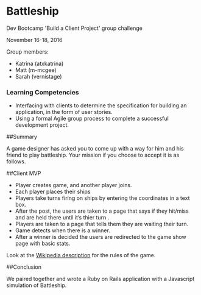 # Battleship
Dev Bootcamp 'Build a Client Project' group challenge

November 16-18,  2016

Group members:

- Katrina (atxkatrina)
- Matt (m-mcgee)
- Sarah (vernistage)

### Learning Competencies

- Interfacing with clients to determine the specification for building an application, in the form of user stories.
- Using a formal Agile group process to complete a successful development project.

##Summary 

A game designer has asked you to come up with a way for him and his friend to play battleship. Your mission if you choose to accept it is as follows.

##Client MVP
- Player creates game, and another player joins.
- Each player places their ships
- Players take turns firing on ships  by entering the coordinates in a text box.
- After the post, the users are taken to a page that says if they hit/miss and are held there until it’s thier turn .
- Players are taken to a page that tells them they are waiting their turn.
- Game detects when there is a winner.
- After a winner is decided the users are redirected to the game show page with basic stats.

Look at the [Wikipedia description](https://en.wikipedia.org/wiki/Battleship_(game)) for the rules of the game.

##Conclusion

We paired together and wrote a Ruby on Rails application with a Javascript simulation of Battleship.
